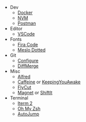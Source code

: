 - Dev
  - [Docker](https://www.docker.com/)
  - [NVM](https://github.com/creationix/nvm)
  - [Postman](https://www.getpostman.com/)
- Editor
  - [VSCode](https://gist.github.com/ramesaliyev/be951860085662fed521e7efe2a7a912)
- Fonts
  - [Fira Code](https://github.com/tonsky/FiraCode)
  - [Meslo Dotted](https://github.com/powerline/fonts/tree/master/Meslo%20Dotted)
- Git
  - [Configure](https://gist.github.com/ramesaliyev/6ed8d142e2c2f22228c7)
  - [DiffMerge](https://gist.github.com/ramesaliyev/9d93bcc8ec0c0535759be57fc500f89e)
- Misc
  - [Alfred](https://www.alfredapp.com/)
  - [Caffeine](http://lightheadsw.com/caffeine/) or [KeepingYouAwake](https://github.com/newmarcel/KeepingYouAwake)
  - [FlyCut](https://itunes.apple.com/tr/app/flycut-clipboard-manager/id442160987?mt=12)
  - [Magnet](http://magnet.crowdcafe.com/) or [ShiftIt](https://github.com/fikovnik/ShiftIt)
- Terminal
  - [Iterm 2](https://www.iterm2.com/)
  - [Oh My Zsh](https://github.com/robbyrussell/oh-my-zsh)
  - [AutoJump](https://github.com/wting/autojump)
